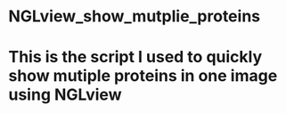 # NGLview_show_mutplie_proteins

# This is the script I used to quickly show mutiple proteins in one image using NGLview
